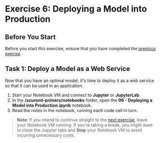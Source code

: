 # Exercise 6: Deploying a Model into Production

## Before You Start

Before you start this exercise, ensure that you have completed the [previous execise](ex5.md).

## Task 1: Deploy a Model as a Web Service

Now that you have an optimal model, it's time to deploy it as a web service so that it can be used in an application.

1. Start your Notebook VM and connect to **Jupyter** or **JupyterLab**.
2. In the **/azureml-primers/notebooks** folder, open the **06 - Deploying a Model into Production.ipynb** notebook.
3. Read the notes in the notebook, running each code cell in turn.

> **Note**: If you intend to continue straight to the [next exercise](ex7.md), leave your Notebook VM running. If you're taking a break, you might want to close the Jupyter tabs and **Stop** your Notebook VM to avoid incurring unnecessary costs.
